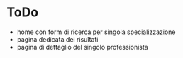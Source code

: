 # ToDo
- home con form di ricerca per singola specializzazione
- pagina dedicata dei risultati
- pagina di dettaglio del singolo professionista